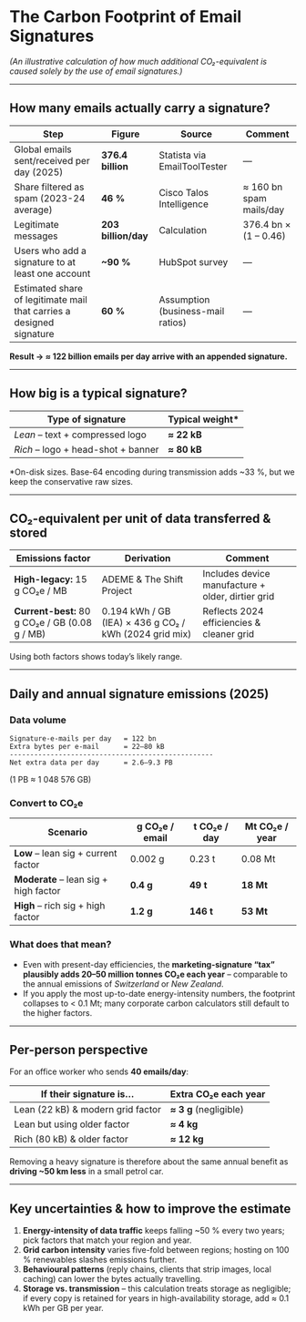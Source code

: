 # The Carbon Footprint of Email Signatures
*(An illustrative calculation of how much additional CO₂-equivalent is caused solely by the use of email signatures.)*

---

## How many emails actually carry a signature?
| Step | Figure | Source | Comment |
|------|--------|--------|---------|
| Global emails sent/received per day (2025) | **376.4 billion** | Statista via EmailToolTester | — |
| Share filtered as spam (2023-24 average) | **46 %** | Cisco Talos Intelligence | ≈ 160 bn spam mails/day |
| Legitimate messages | **203 billion/day** | Calculation | 376.4 bn × (1 – 0.46) |
| Users who add a signature to at least one account | **~90 %** | HubSpot survey | — |
| Estimated share of legitimate mail that carries a designed signature | **60 %** | Assumption (business-mail ratios) | — |

**Result → ≈ 122 billion emails per day arrive with an appended signature.**

---

## How big is a typical signature?
| Type of signature | Typical weight* |
|-------------------|-----------------|
| *Lean* – text + compressed logo | **≈ 22 kB** |
| *Rich* – logo + head-shot + banner | **≈ 80 kB** |

\*On-disk sizes. Base-64 encoding during transmission adds ~33 %, but we keep the conservative raw sizes.

---

## CO₂-equivalent per unit of data transferred & stored
| Emissions factor | Derivation | Comment |
|------------------|------------|---------|
| **High-legacy:** 15 g CO₂e / MB | ADEME & The Shift Project | Includes device manufacture + older, dirtier grid |
| **Current-best:** 80 g CO₂e / GB (0.08 g / MB) | 0.194 kWh / GB (IEA) × 436 g CO₂ / kWh (2024 grid mix) | Reflects 2024 efficiencies & cleaner grid |

Using both factors shows today’s likely range.

---

## Daily **and** annual signature emissions (2025)

### Data volume
```
Signature-e-mails per day   = 122 bn
Extra bytes per e-mail      = 22–80 kB
--------------------------------------------------
Net extra data per day      = 2.6–9.3 PB
```
(1 PB ≈ 1 048 576 GB)

### Convert to CO₂e
| Scenario | g CO₂e / email | **t CO₂e / day** | **Mt CO₂e / year** |
|----------|---------------|------------------|--------------------|
| **Low** – lean sig + current factor | 0.002 g | 0.23 t | 0.08 Mt |
| **Moderate** – lean sig + high factor | **0.4 g** | **49 t** | **18 Mt** |
| **High** – rich sig + high factor | **1.2 g** | **146 t** | **53 Mt** |

### What does that mean?
* Even with present-day efficiencies, the **marketing-signature “tax” plausibly adds 20–50 million tonnes CO₂e each year** – comparable to the annual emissions of *Switzerland* or *New Zealand*.  
* If you apply the most up-to-date energy-intensity numbers, the footprint collapses to < 0.1 Mt; many corporate carbon calculators still default to the higher factors.

---

## Per-person perspective
For an office worker who sends **40 emails/day**:

| If their signature is… | Extra CO₂e each year |
|------------------------|----------------------|
| Lean (22 kB) & modern grid factor | **≈ 3 g** (negligible) |
| Lean but using older factor | **≈ 4 kg** |
| Rich (80 kB) & older factor | **≈ 12 kg** |

Removing a heavy signature is therefore about the same annual benefit as **driving ~50 km less** in a small petrol car.

---

## Key uncertainties & how to improve the estimate
1. **Energy-intensity of data traffic** keeps falling ~50 % every two years; pick factors that match your region and year.  
2. **Grid carbon intensity** varies five-fold between regions; hosting on 100 % renewables slashes emissions further.  
3. **Behavioural patterns** (reply chains, clients that strip images, local caching) can lower the bytes actually travelling.  
4. **Storage vs. transmission** – this calculation treats storage as negligible; if every copy is retained for years in high-availability storage, add ≈ 0.1 kWh per GB per year.

